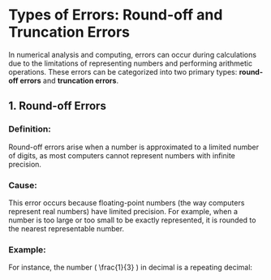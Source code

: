 # Types of Errors: Round-off and Truncation Errors

In numerical analysis and computing, errors can occur during calculations due to the limitations of representing numbers and performing arithmetic operations. These errors can be categorized into two primary types: **round-off errors** and **truncation errors**.

## 1. **Round-off Errors**

### **Definition**:
Round-off errors arise when a number is approximated to a limited number of digits, as most computers cannot represent numbers with infinite precision.

### **Cause**:
This error occurs because floating-point numbers (the way computers represent real numbers) have limited precision. For example, when a number is too large or too small to be exactly represented, it is rounded to the nearest representable number.

### **Example**:
For instance, the number \( \frac{1}{3} \) in decimal is a repeating decimal:
